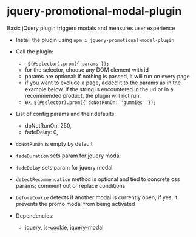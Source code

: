 # jquery-promotional-modal-plugin

Basic jQuery plugin triggers modals and measures user experience

- Install the plugin using `npm i jquery-promotional-modal-plugin`

- Call the plugin:
	-  ``` $(#selector).prom({ params });```
	- for the selector, choose any DOM element with id
	- params are optional: if nothing is passed, it will run on every page
  	- if you want to exclude a page, added it to the params as in the example below.
      If the string is encountered in the url or in a recommended product, the plugin will not run.
	- ex. ```$(#selector).prom({ doNotRunOn: 'gummies' });```

- List of config params and their defaults:
    - doNotRunOn: 250,
    - fadeDelay: 0,

- `doNotRunOn` is empty by default
- `fadeDuration` sets param for jquery modal
- `fadeDelay` sets param for jquery modal


- `detectRecommendation` method is optional and tied to concrete css params; comment out or replace conditions
-  `beforeCookie` detects if another modal is currently open; if yes, it prevents the promo modal from being activated

- Dependencies:
  - jquery, js-cookie, jquery-modal
